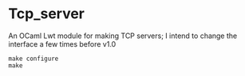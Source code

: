 Tcp_server
==========

An OCaml Lwt module for making TCP servers; I intend to change the interface
a few times before v1.0

    make configure
    make
